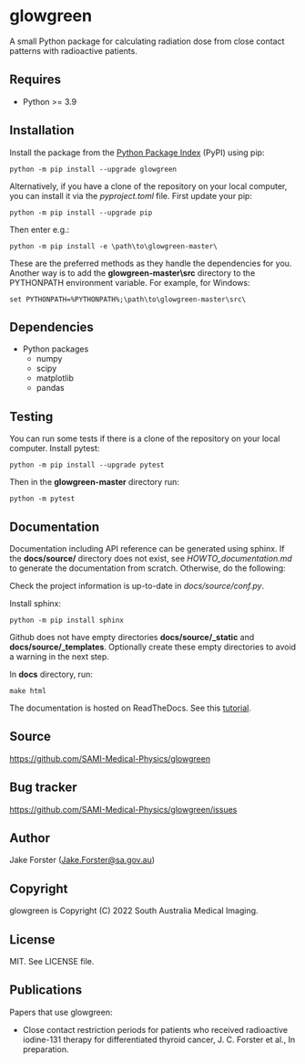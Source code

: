 # glowgreen
A small Python package for calculating radiation dose from close contact patterns with radioactive patients. 

## Requires
- Python >= 3.9

## Installation
Install the package from the [Python Package Index](https://pypi.org/) (PyPI) using pip:

    python -m pip install --upgrade glowgreen

Alternatively, if you have a clone of the repository on your local computer, you can install it via the *pyproject.toml* file.
First update your pip:

    python -m pip install --upgrade pip

Then enter e.g.:

    python -m pip install -e \path\to\glowgreen-master\

These are the preferred methods as they handle the dependencies for you. 
Another way is to add the **glowgreen-master\src** directory to the PYTHONPATH environment variable. For example, for Windows:

    set PYTHONPATH=%PYTHONPATH%;\path\to\glowgreen-master\src\

## Dependencies
- Python packages
    - numpy
    - scipy
    - matplotlib
    - pandas

## Testing
You can run some tests if there is a clone of the repository on your local computer. Install pytest:

    python -m pip install --upgrade pytest

Then in the **glowgreen-master** directory run:

    python -m pytest

## Documentation
Documentation including API reference can be generated using sphinx. 
If the **docs/source/** directory does not exist, see *HOWTO_documentation.md* to generate the documentation from scratch.
Otherwise, do the following:

Check the project information is up-to-date in *docs/source/conf.py*.

Install sphinx:

    python -m pip install sphinx

Github does not have empty directories **docs/source/_static** and **docs/source/_templates**.
Optionally create these empty directories to avoid a warning in the next step.

In **docs** directory, run:

    make html

The documentation is hosted on ReadTheDocs.
See this [tutorial](https://sphinx-rtd-tutorial.readthedocs.io/en/latest/read-the-docs.html).

## Source 
https://github.com/SAMI-Medical-Physics/glowgreen

## Bug tracker
https://github.com/SAMI-Medical-Physics/glowgreen/issues

## Author
Jake Forster (Jake.Forster@sa.gov.au)

## Copyright
glowgreen is Copyright (C) 2022 South Australia Medical Imaging.

## License
MIT. See LICENSE file.

## Publications
Papers that use glowgreen:
* Close contact restriction periods for patients who received radioactive iodine-131 therapy for differentiated thyroid cancer, J. C. Forster et al., In preparation.
